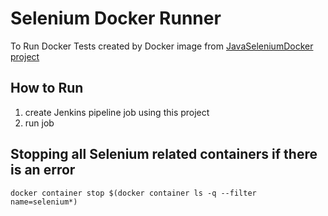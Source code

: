 # Selenium Docker Runner

To Run Docker Tests created by Docker image from [JavaSeleniumDocker project](https://github.com/anishst/JavaSeleniumDocker)

## How to Run

1. create Jenkins pipeline job using this project
2. run job

## Stopping all Selenium related containers if there is an error

```docker container stop $(docker container ls -q --filter name=selenium*)```
